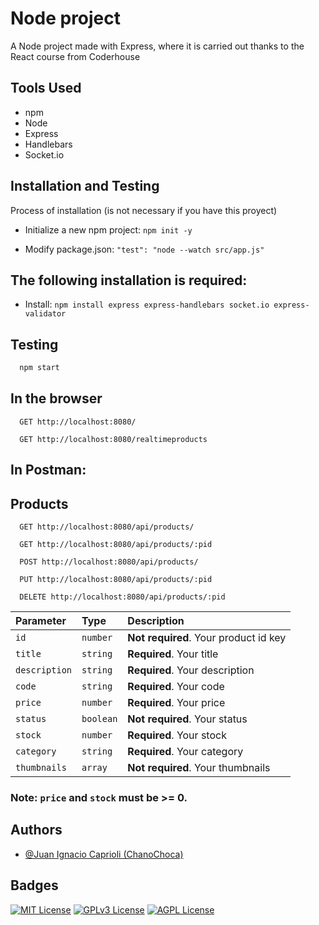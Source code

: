 # Node project

A Node project made with Express, where it is carried out thanks to the React course from Coderhouse

[//]: # (## Screenshots)

[//]: # (![WoT App Screenshot]&#40;images/img-home.png&#41;)

[//]: # (![WoT App Screenshot]&#40;images/img-products.png&#41;)

[//]: # (![WoT App Screenshot]&#40;images/img-cart.png&#41;)


## Tools Used

- npm
- Node
- Express
- Handlebars
- Socket.io

## Installation and Testing

Process of installation (is not necessary if you have this proyect)

* Initialize a new npm project: `npm init -y`

* Modify package.json: `"test": "node --watch src/app.js"`

## The following installation is required:

* Install: `npm install express express-handlebars socket.io express-validator`

## Testing

```bash
  npm start
```

## In the browser

```http
  GET http://localhost:8080/
```

```http
  GET http://localhost:8080/realtimeproducts
```

## In Postman:

## Products

```http
  GET http://localhost:8080/api/products/
```

```http
  GET http://localhost:8080/api/products/:pid
```

```http
  POST http://localhost:8080/api/products/
```

```http
  PUT http://localhost:8080/api/products/:pid
```

```http
  DELETE http://localhost:8080/api/products/:pid
```

| Parameter     | Type      | Description                           |
|:--------------|:----------|:--------------------------------------|
| `id`          | `number`  | **Not required**. Your product id key |
| `title`       | `string`  | **Required**. Your title              |
| `description` | `string`  | **Required**. Your description        |
| `code`        | `string`  | **Required**. Your code               |
| `price`       | `number`  | **Required**. Your price              |
| `status`      | `boolean` | **Not required**. Your status         |
| `stock`       | `number`  | **Required**. Your stock              |
| `category`    | `string`  | **Required**. Your category           |
| `thumbnails`  | `array`   | **Not required**. Your thumbnails     |

### Note: `price` and `stock` must be >= 0.


## Authors

- [@Juan Ignacio Caprioli (ChanoChoca)](https://github.com/ChanoChoca)


## Badges

[//]: # (Add badges from somewhere like: [shields.io]&#40;https://shields.io/&#41;)

[![MIT License](https://img.shields.io/badge/License-MIT-green.svg)](https://choosealicense.com/licenses/mit/)
[![GPLv3 License](https://img.shields.io/badge/License-GPL%20v3-yellow.svg)](https://opensource.org/licenses/)
[![AGPL License](https://img.shields.io/badge/license-AGPL-blue.svg)](http://www.gnu.org/licenses/agpl-3.0)
